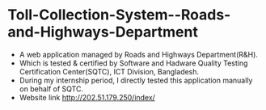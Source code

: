 # Toll-Collection-System--Roads-and-Highways-Department
- A web application managed by Roads and Highways Department(R&H).
- Which is tested & certified by Software and Hadware Quality Testing Certification Center(SQTC), ICT Division, Bangladesh.
- During my internship period, I directly tested this application manually on behalf of SQTC.
- Website link http://202.51.179.250/index/
